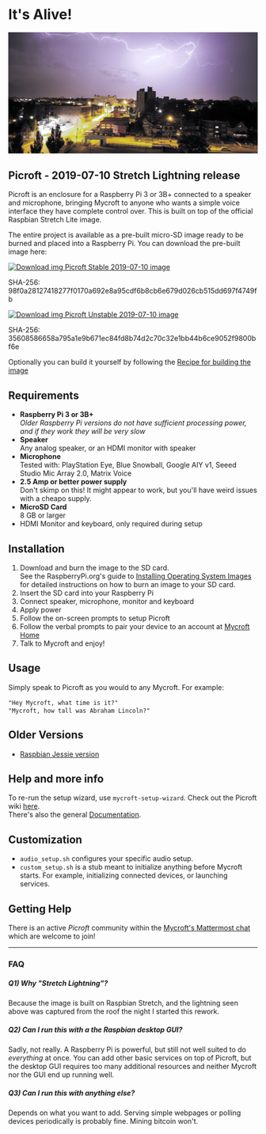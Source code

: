 # It's Alive!
![Lightning over Plexpod](https://raw.githubusercontent.com/MycroftAI/enclosure-picroft/stretch/lightning-2018-08-01.jpg )

## Picroft - 2019-07-10 Stretch Lightning release

Picroft is an enclosure for a Raspberry Pi 3 or 3B+ connected to a speaker and
microphone, bringing Mycroft to anyone who wants a simple voice interface they
have complete control over.  This is built on top of the official Raspbian Stretch
Lite image.

The entire project is available as a pre-built micro-SD image ready to be burned
and placed into a Raspberry Pi. You can download the pre-built image here:

 [![Download img](https://github.com/MycroftAI/enclosure-picroft/raw/master/microsd-icon.png "Download img") Picroft Stable 2019-07-10 image](https://mycroft.ai/to/picroft-image)

SHA-256: 98f0a28127418277f0170a692e8a95cdf6b8cb6e679d026cb515dd697f4749fb

[![Download img](https://github.com/MycroftAI/enclosure-picroft/raw/master/microsd-icon.png "Download img") Picroft Unstable 2019-07-10 image](https://mycroft.ai/to/picroft-unstable)

SHA-256: 35608586658a795a1e9b671ec84fd8b74d2c70c32e1bb44b6ce9052f9800bf6e

Optionally you can build it yourself by following the [Recipe for building the image](image_recipe.md)

## Requirements

* **Raspberry Pi 3 or 3B+**
  <br>_Older Raspberry Pi versions do not have sufficient processing power, and if they work they will be very slow_
* **Speaker**
  <br>Any analog speaker, or an HDMI monitor with speaker
* **Microphone**
  <br>Tested with: PlayStation Eye, Blue Snowball, Google AIY v1, Seeed Studio Mic Array 2.0, Matrix Voice
* **2.5 Amp or better power supply**
  <br>Don't skimp on this!  It might appear to work, but you'll have weird issues with a cheapo supply.
* **MicroSD Card**
  <br>8 GB or larger
* HDMI Monitor and keyboard, only required during setup


## Installation

1) Download and burn the image to the SD card.<br/>See the RaspberryPi.org's guide to [Installing Operating System Images](https://www.raspberrypi.org/documentation/installation/installing-images/) for detailed instructions on how to burn an image to your SD card.
2) Insert the SD card into your Raspberry Pi
3) Connect speaker, microphone, monitor and keyboard
4) Apply power
5) Follow the on-screen prompts to setup Picroft
6) Follow the verbal prompts to pair your device to an account at [Mycroft Home](http://home.mycroft.ai/#/device/add)
7) Talk to Mycroft and enjoy!

## Usage

Simply speak to Picroft as you would to any Mycroft.  For example:

    "Hey Mycroft, what time is it?"
    "Mycroft, how tall was Abraham Lincoln?"


## Older Versions
* [Raspbian Jessie version](https://github.com/MycroftAI/enclosure-picroft/tree/master)

## Help and more info
To re-run the setup wizard, use `mycroft-setup-wizard`.
Check out the Picroft wiki [here](https://mycroft.ai/documentation/picroft/).  
There's also the general [Documentation](https://mycroft.ai/documentation/).

## Customization
* `audio_setup.sh` configures your specific audio setup.
* `custom_setup.sh` is a stub meant to initialize anything before Mycroft starts.  For example, initializing connected devices, or launching services.

## Getting Help

There is an active *Picroft* community within the [Mycroft's Mattermost chat](https://chat.mycroft.ai/community/channels/picroft) which are welcome to join!

---

### FAQ
##### Q1) Why "Stretch Lightning"?
Because the image is built on Raspbian Stretch, and the lightning seen above was captured from the roof the night I started this rework.

##### Q2) Can I run this with a the Raspbian desktop GUI?
Sadly, not really.  A Raspberry Pi is powerful, but still not well suited to do _everything_ at
once.  You can add other basic services on top of Picroft, but the desktop GUI requires too many
additional resources and neither Mycroft nor the GUI end up running well.
   
##### Q3) Can I run this with anything else?
Depends on what you want to add.  Serving simple webpages or polling devices periodically is probably
fine.  Mining bitcoin won't.


